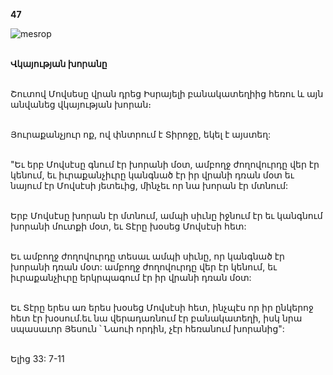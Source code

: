 **47**

![mesrop](https://volamar.ru/audio_video/foto/01/detbible/B106.BMP)

\
**Վկայության խորանը**

\
Շուտով Մովսեսը վրան դրեց Իսրայելի բանակատեղիից հեռու և այն անվանեց վկայության խորան։

\
Յուրաքանչյուր ոք, ով փնտրում է Տիրոջը, եկել է այստեղ:

\
"Եւ երբ Մովսէսը գնում էր խորանի մօտ, ամբողջ ժողովուրդը վեր էր կենում, եւ իւրաքանչիւրը կանգնած էր իր վրանի դռան մօտ եւ նայում էր Մովսէսի յետեւից, մինչեւ որ նա խորան էր մտնում:

\
Երբ Մովսէսը խորան էր մտնում, ամպի սիւնը իջնում էր եւ կանգնում խորանի մուտքի մօտ, եւ Տէրը խօսեց Մովսէսի հետ:

\
Եւ ամբողջ ժողովուրդը տեսաւ ամպի սիւնը, որ կանգնած էր խորանի դռան մօտ: ամբողջ ժողովուրդը վեր էր կենում, եւ իւրաքանչիւրը երկրպագում էր իր վրանի դռան մօտ:

\
Եւ Տէրը երես առ երես խօսեց Մովսէսի հետ, ինչպէս որ իր ընկերոջ հետ էր խօսում.եւ նա վերադառնում էր բանակատեղի, իսկ նրա սպասաւոր Յեսուն ՝ Նաուի որդին, չէր հեռանում խորանից":

\
Ելից 33: 7-11
